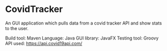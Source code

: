 # CovidTracker

An GUI application which pulls data from a covid tracker API and show stats to the user.

Build tool: Maven
Language: Java
GUI library: JavaFX
Testing tool: Groovy
API used: https://api.covid19api.com/
